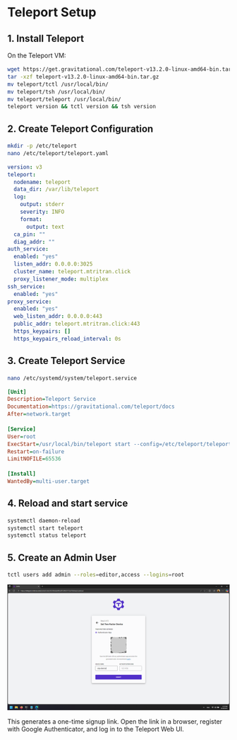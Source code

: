 # Teleport Setup

## 1. Install Teleport

On the Teleport VM:

```bash
wget https://get.gravitational.com/teleport-v13.2.0-linux-amd64-bin.tar.gz
tar -xzf teleport-v13.2.0-linux-amd64-bin.tar.gz
mv teleport/tctl /usr/local/bin/
mv teleport/tsh /usr/local/bin/
mv teleport/teleport /usr/local/bin/
teleport version && tctl version && tsh version
```

## 2. Create Teleport Configuration

```bash
mkdir -p /etc/teleport
nano /etc/teleport/teleport.yaml
```

```yaml
version: v3
teleport:
  nodename: teleport
  data_dir: /var/lib/teleport
  log:
    output: stderr
    severity: INFO
    format:
      output: text
  ca_pin: ""
  diag_addr: ""
auth_service:
  enabled: "yes"
  listen_addr: 0.0.0.0:3025
  cluster_name: teleport.mtritran.click
  proxy_listener_mode: multiplex
ssh_service:
  enabled: "yes"
proxy_service:
  enabled: "yes"
  web_listen_addr: 0.0.0.0:443
  public_addr: teleport.mtritran.click:443
  https_keypairs: []
  https_keypairs_reload_interval: 0s
```

## 3. Create Teleport Service

```bash
nano /etc/systemd/system/teleport.service
```

```ini
[Unit]
Description=Teleport Service
Documentation=https://gravitational.com/teleport/docs
After=network.target

[Service]
User=root
ExecStart=/usr/local/bin/teleport start --config=/etc/teleport/teleport.yaml
Restart=on-failure
LimitNOFILE=65536

[Install]
WantedBy=multi-user.target
```

## 4. Reload and start service

```bash
systemctl daemon-reload
systemctl start teleport
systemctl status teleport
```

## 5. Create an Admin User

```bash
tctl users add admin --roles=editor,access --logins=root
```

![Teleport Authen](screenshots/teleport-authen.png)

This generates a one-time signup link. Open the link in a browser, register with Google Authenticator, and log in to the Teleport Web UI.